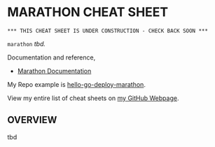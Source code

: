 # MARATHON CHEAT SHEET

```
*** THIS CHEAT SHEET IS UNDER CONSTRUCTION - CHECK BACK SOON ***
```

`marathon` _tbd._

Documentation and reference,

* [Marathon Documentation](https://mesosphere.github.io/marathon/)

My Repo example is [hello-go-deploy-marathon](https://github.com/JeffDeCola/hello-go-deploy-marathon).

View my entire list of cheat sheets on
[my GitHub Webpage](https://jeffdecola.github.io/my-cheat-sheets/).

## OVERVIEW

tbd
